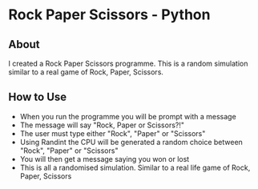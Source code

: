 # Rock Paper Scissors - Python

## About

I created a Rock Paper Scissors programme. This is a random simulation similar
to a real game of Rock, Paper, Scissors. 

## How to Use

- When you run the programme you will be prompt with a message
- The message will say "Rock, Paper or Scissors?!"
- The user must type either "Rock", "Paper" or "Scissors"
- Using Randint the CPU will be generated a random choice between "Rock", "Paper"
or "Scissors"
- You will then get a message saying you won or lost
- This is all a  randomised simulation. Similar to a real life game of Rock, Paper, Scissors